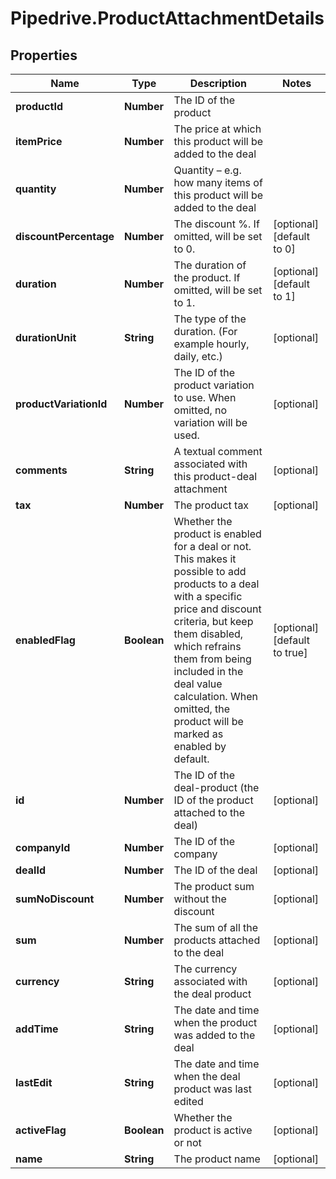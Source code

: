 # Pipedrive.ProductAttachmentDetails

## Properties

Name | Type | Description | Notes
------------ | ------------- | ------------- | -------------
**productId** | **Number** | The ID of the product |
**itemPrice** | **Number** | The price at which this product will be added to the deal |
**quantity** | **Number** | Quantity – e.g. how many items of this product will be added to the deal |
**discountPercentage** | **Number** | The discount %. If omitted, will be set to 0. | [optional] [default to 0]
**duration** | **Number** | The duration of the product. If omitted, will be set to 1. | [optional] [default to 1]
**durationUnit** | **String** | The type of the duration. (For example hourly, daily, etc.) | [optional]
**productVariationId** | **Number** | The ID of the product variation to use. When omitted, no variation will be used. | [optional]
**comments** | **String** | A textual comment associated with this product-deal attachment | [optional]
**tax** | **Number** | The product tax | [optional]
**enabledFlag** | **Boolean** | Whether the product is enabled for a deal or not. This makes it possible to add products to a deal with a specific price and discount criteria, but keep them disabled, which refrains them from being included in the deal value calculation. When omitted, the product will be marked as enabled by default. | [optional] [default to true]
**id** | **Number** | The ID of the deal-product (the ID of the product attached to the deal) | [optional]
**companyId** | **Number** | The ID of the company | [optional]
**dealId** | **Number** | The ID of the deal | [optional]
**sumNoDiscount** | **Number** | The product sum without the discount | [optional]
**sum** | **Number** | The sum of all the products attached to the deal | [optional]
**currency** | **String** | The currency associated with the deal product | [optional]
**addTime** | **String** | The date and time when the product was added to the deal | [optional]
**lastEdit** | **String** | The date and time when the deal product was last edited | [optional]
**activeFlag** | **Boolean** | Whether the product is active or not | [optional]
**name** | **String** | The product name | [optional]


